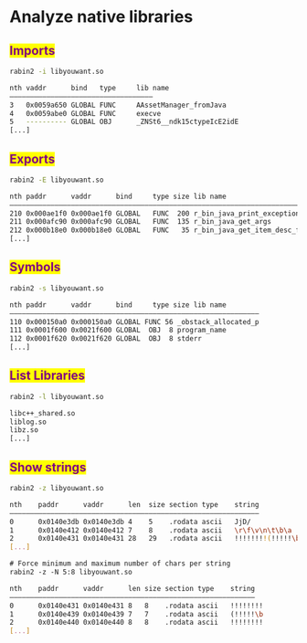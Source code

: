 # Analyze native libraries

## <mark style="color:purple;">Imports</mark>

```sh
rabin2 -i libyouwant.so

nth vaddr      bind   type     lib name
―――――――――――――――――――――――――――――――――――
3   0x0059a650 GLOBAL FUNC     AAssetManager_fromJava
4   0x0059abe0 GLOBAL FUNC     execve
5   ---------- GLOBAL OBJ      _ZNSt6__ndk15ctypeIcE2idE
[...]
```

## <mark style="color:purple;">Exports</mark>

```sh
rabin2 -E libyouwant.so

nth paddr      vaddr      bind     type size lib name
―――――――――――――――――――――――――――――――――――――――――――――――――――――――――――――――――――――――――――――――――――――
210 0x000ae1f0 0x000ae1f0 GLOBAL   FUNC  200 r_bin_java_print_exceptions_attr_summary
211 0x000afc90 0x000afc90 GLOBAL   FUNC  135 r_bin_java_get_args
212 0x000b18e0 0x000b18e0 GLOBAL   FUNC   35 r_bin_java_get_item_desc_from_bin_cp_list
[...]
```

## <mark style="color:purple;">Symbols</mark>

```sh
rabin2 -s libyouwant.so

nth paddr      vaddr      bind     type size lib name
―――――――――――――――――――――――――――――――――――――――――――――――――――――――――――――
110 0x000150a0 0x000150a0 GLOBAL FUNC 56 _obstack_allocated_p
111 0x0001f600 0x0021f600 GLOBAL  OBJ  8 program_name
112 0x0001f620 0x0021f620 GLOBAL  OBJ  8 stderr
[...]
```

## <mark style="color:purple;">List Libraries</mark>

```sh
rabin2 -l libyouwant.so

libc++_shared.so
liblog.so
libz.so
[...]
```

## <mark style="color:purple;">Show strings</mark>

```sh
rabin2 -z libyouwant.so

nth    paddr      vaddr      len  size section type    string
―――――――――――――――――――――――――――――――――――――――――――――――――――――――――――――
0      0x0140e3db 0x0140e3db 4    5    .rodata ascii   JjD/
1      0x0140e412 0x0140e412 7    8    .rodata ascii   \r\f\v\n\t\b\a
2      0x0140e431 0x0140e431 28   29   .rodata ascii   !!!!!!!!(!!!!!\b!!!!!!!!!!!!!
[...]

# Force minimum and maximum number of chars per string
rabin2 -z -N 5:8 libyouwant.so

nth    paddr      vaddr      len size section type    string
――――――――――――――――――――――――――――――――――――――――――――――――――――――――――――
0      0x0140e431 0x0140e431 8   8    .rodata ascii   !!!!!!!!
1      0x0140e439 0x0140e439 7   7    .rodata ascii   (!!!!!\b
2      0x0140e440 0x0140e440 8   8    .rodata ascii   !!!!!!!!
[...]
```

